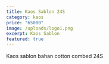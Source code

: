 ```yaml
---
title: Kaos Sablon 24S
category: kaos
price: "65000"
image: /uploads/logo1.png
excerpt: Kaos Sablon
featured: true
---
```

K﻿aos sablon bahan cotton combed 24S